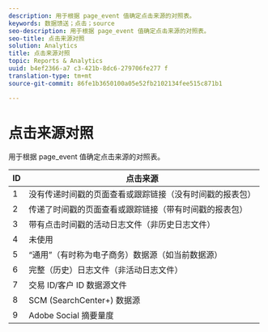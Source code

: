 ```yaml
---
description: 用于根据 page_event 值确定点击来源的对照表。
keywords: 数据馈送；点击；source
seo-description: 用于根据 page_event 值确定点击来源的对照表。
seo-title: 点击来源对照
solution: Analytics
title: 点击来源对照
topic: Reports & Analytics
uuid: b4ef2366-a7 c3-421b-8dc6-279706fe277 f
translation-type: tm+mt
source-git-commit: 86fe1b3650100a05e52fb2102134fee515c871b1

---
```



# 点击来源对照

用于根据 page_event 值确定点击来源的对照表。

| ID | 点击来源 |
|---|---|
| 1 | 没有传递时间戳的页面查看或跟踪链接（没有时间戳的报表包） |
| 2 | 传递了时间戳的页面查看或跟踪链接（带有时间戳的报表包） |
| 3 | 带有点击时间戳的活动日志文件（非历史日志文件） |
| 4 | 未使用 |
| 5 | “通用”（有时称为电子商务）数据源（如当前数据源） |
| 6 | 完整（历史）日志文件（非活动日志文件） |
| 7 | 交易 ID/客户 ID 数据源文件 |
| 8 | SCM (SearchCenter+) 数据源 |
| 9 | Adobe Social 摘要量度 |

